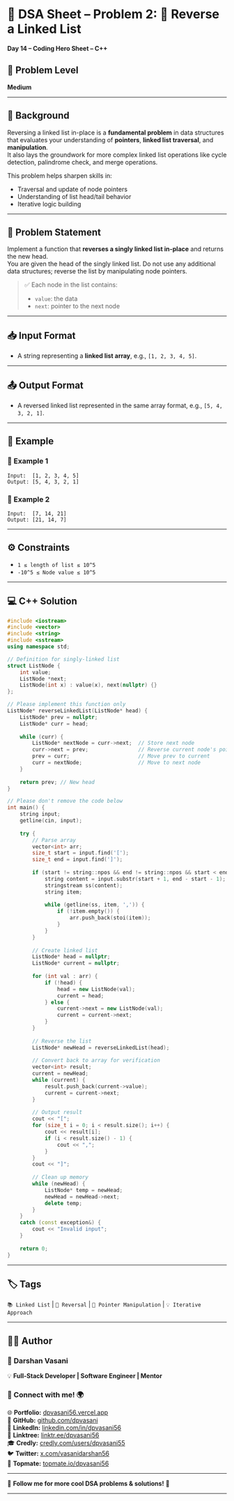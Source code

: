 

# 🔐 DSA Sheet – Problem 2: 🔁 Reverse a Linked List  
**Day 14 – Coding Hero Sheet – C++**  

## 🎯 Problem Level  
**Medium**

---

## 🧩 Background  

Reversing a linked list in-place is a **fundamental problem** in data structures that evaluates your understanding of **pointers**, **linked list traversal**, and **manipulation**.  
It also lays the groundwork for more complex linked list operations like cycle detection, palindrome check, and merge operations.  

This problem helps sharpen skills in:  
- Traversal and update of node pointers  
- Understanding of list head/tail behavior  
- Iterative logic building  

---

## 📝 Problem Statement  

Implement a function that **reverses a singly linked list in-place** and returns the new head.  
You are given the head of the singly linked list. Do not use any additional data structures; reverse the list by manipulating node pointers.

> ✅ Each node in the list contains:  
> - `value`: the data  
> - `next`: pointer to the next node  

---

## 📥 Input Format  

- A string representing a **linked list array**, e.g., `[1, 2, 3, 4, 5]`.

---

## 📤 Output Format  

- A reversed linked list represented in the same array format, e.g., `[5, 4, 3, 2, 1]`.

---

## 🧪 Example  

### 🔹 Example 1  
```
Input:  [1, 2, 3, 4, 5]  
Output: [5, 4, 3, 2, 1]
```

### 🔹 Example 2  
```
Input:  [7, 14, 21]  
Output: [21, 14, 7]
```

---

## ⚙️ Constraints  
- `1 ≤ length of list ≤ 10^5`  
- `-10^5 ≤ Node value ≤ 10^5`

---

## 💻 C++ Solution  

```cpp
#include <iostream>
#include <vector>
#include <string>
#include <sstream>
using namespace std;

// Definition for singly-linked list
struct ListNode {
    int value;
    ListNode *next;
    ListNode(int x) : value(x), next(nullptr) {}
};

// Please implement this function only
ListNode* reverseLinkedList(ListNode* head) {
    ListNode* prev = nullptr;
    ListNode* curr = head;
    
    while (curr) {
        ListNode* nextNode = curr->next;  // Store next node
        curr->next = prev;                // Reverse current node's pointer
        prev = curr;                      // Move prev to current
        curr = nextNode;                  // Move to next node
    }
    
    return prev; // New head
}

// Please don't remove the code below
int main() {
    string input;
    getline(cin, input);
    
    try {
        // Parse array
        vector<int> arr;
        size_t start = input.find('[');
        size_t end = input.find(']');
        
        if (start != string::npos && end != string::npos && start < end) {
            string content = input.substr(start + 1, end - start - 1);
            stringstream ss(content);
            string item;
            
            while (getline(ss, item, ',')) {
                if (!item.empty()) {
                    arr.push_back(stoi(item));
                }
            }
        }
        
        // Create linked list
        ListNode* head = nullptr;
        ListNode* current = nullptr;
        
        for (int val : arr) {
            if (!head) {
                head = new ListNode(val);
                current = head;
            } else {
                current->next = new ListNode(val);
                current = current->next;
            }
        }
        
        // Reverse the list
        ListNode* newHead = reverseLinkedList(head);
        
        // Convert back to array for verification
        vector<int> result;
        current = newHead;
        while (current) {
            result.push_back(current->value);
            current = current->next;
        }
        
        // Output result
        cout << "[";
        for (size_t i = 0; i < result.size(); i++) {
            cout << result[i];
            if (i < result.size() - 1) {
                cout << ",";
            }
        }
        cout << "]";
        
        // Clean up memory
        while (newHead) {
            ListNode* temp = newHead;
            newHead = newHead->next;
            delete temp;
        }
    }
    catch (const exception&) {
        cout << "Invalid input";
    }
    
    return 0;
}
```

---

## 🏷️ Tags  
`📚 Linked List` | `🔁 Reversal` | `🧠 Pointer Manipulation` | `💡 Iterative Approach`

---

## 👨‍💻 Author  

### 🚀 **Darshan Vasani**  
💡 **Full-Stack Developer | Software Engineer | Mentor**    

### 🔗 Connect with me! 🌍  
🌐 **Portfolio:** [dpvasani56.vercel.app](https://dpvasani56.vercel.app/)  
🐙 **GitHub:** [github.com/dpvasani](https://github.com/dpvasani)  
💼 **LinkedIn:** [linkedin.com/in/dpvasani56](https://www.linkedin.com/in/dpvasani56/)  
🌳 **Linktree:** [linktr.ee/dpvasani56](https://linktr.ee/dpvasani56)  
🎓 **Credly:** [credly.com/users/dpvasani55](https://www.credly.com/users/dpvasani55/)  
🐦 **Twitter:** [x.com/vasanidarshan56](https://x.com/vasanidarshan56)  
📢 **Topmate:** [topmate.io/dpvasani56](https://topmate.io/dpvasani56)  

---

🚀 **Follow me for more cool DSA problems & solutions!** 🌟

---